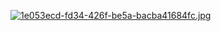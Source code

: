 [![1e053ecd-fd34-426f-be5a-bacba41684fc.jpg](https://i.postimg.cc/Vkpx5qBW/1e053ecd-fd34-426f-be5a-bacba41684fc.jpg)](https://postimg.cc/DSQjMbNS)
